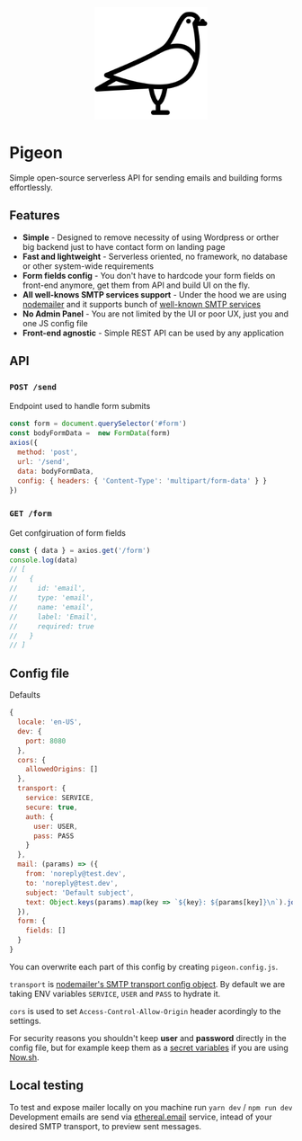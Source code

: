 <p align="center">
  <img src="./assets/logo.svg" height="200">
</p>

# Pigeon
Simple open-source serverless API for sending emails and building forms effortlessly.

## Features
- **Simple** - Designed to remove necessity of using Wordpress or orther big backend just to have contact form on landing page
- **Fast and lightweight** - Serverless oriented, no framework, no database or other system-wide requirements
- **Form fields config** - You don't have to hardcode your form fields on front-end anymore, get them from API and build UI on the fly.
- **All well-knows SMTP services support** - Under the hood we are using [nodemailer](https://github.com/nodemailer/nodemailer) and it supports bunch of [well-known SMTP services](https://github.com/nodemailer/nodemailer/blob/master/lib/well-known/services.json)
- **No Admin Panel** - You are not limited by the UI or poor UX, just you and one JS config file
- **Front-end agnostic** - Simple REST API can be used by any application

## API
### `POST /send`
Endpoint used to handle form submits

```js
const form = document.querySelector('#form')
const bodyFormData =  new FormData(form)
axios({
  method: 'post',
  url: '/send',
  data: bodyFormData,
  config: { headers: { 'Content-Type': 'multipart/form-data' } }
})
```

### `GET /form`
Get confgiruation of form fields

```js
const { data } = axios.get('/form')
console.log(data)
// [
//   {
//     id: 'email',
//     type: 'email',
//     name: 'email',
//     label: 'Email',
//     required: true
//   }
// ]
```

## Config file

Defaults
```js
{
  locale: 'en-US',
  dev: {
    port: 8080
  },
  cors: {
    allowedOrigins: []
  },
  transport: {
    service: SERVICE,
    secure: true,
    auth: {
      user: USER,
      pass: PASS
    }
  },
  mail: (params) => ({
    from: 'noreply@test.dev',
    to: 'noreply@test.dev',
    subject: 'Default subject',
    text: Object.keys(params).map(key => `${key}: ${params[key]}\n`).join('')
  }),
  form: {
    fields: []
  }
}
```

You can overwrite each part of this config by creating `pigeon.config.js`.

`transport` is [nodemailer's SMTP transport config object](https://nodemailer.com/smtp/).
By default we are taking ENV variables `SERVICE`, `USER` and `PASS` to hydrate it.

`cors` is used to set `Access-Control-Allow-Origin` header acordingly to the settings.

For security reasons you shouldn't keep **user** and **password** directly in the config file, but for example keep them as a [secret variables](https://zeit.co/docs/v2/deployments/environment-variables-and-secrets/) if you are using [Now.sh](https://now.sh/).

## Local testing
To test and expose mailer locally on you machine run `yarn dev` / `npm run dev`
Development emails are send via [ethereal.email](https://ethereal.email/) service, intead of your desired SMTP transport, to preview sent messages.
